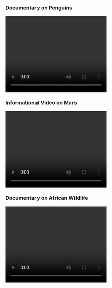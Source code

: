 ### Documentary on Penguins

<video width="320" height="240" controls>
  <source src="./penguins.mp4" type="video/mp4">
  Your browser does not support the video tag.
</video>

### Informational Video on Mars

<video width="320" height="240" controls>
  <source src="./mars_atmosphere.mp4" type="video/mp4">
  Your browser does not support the video tag.
</video>

### Documentary on African Wildlife

<video width="320" height="240" controls>
  <source src="./african_wildlife.mp4" type="video/mp4">
  Your browser does not support the video tag.
</video>
